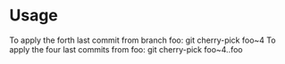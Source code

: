 # Usage

To apply the forth last commit from branch foo: git cherry-pick foo~4
To apply the four last commits from foo: git cherry-pick foo~4..foo
